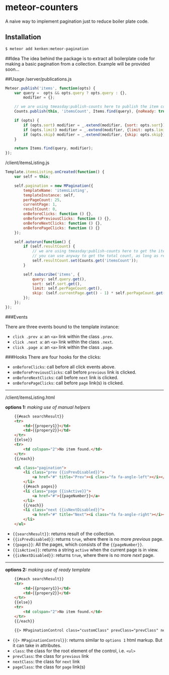 meteor-counters
================

A naive way to implement pagination just to reduce boiler plate code.

## Installation

```bash
$ meteor add kenken:meteor-pagination
```

##Idea
The idea behind the package is to extract all boilerplate code for making a basic pagination from a collection. Example will be provided soon...

##Usage
/server/publications.js

```javascript
Meteor.publish('items', function(opts) {
	var query =  opts && opts.query ? opts.query : {},
		modifier = {};

	// we are using tmeasday:publish-counts here to publish the item counts
	Counts.publish(this, 'itemsCount', Items.find(query), {noReady: true});

	if (opts) {
		if (opts.sort) modifier = _.extend(modifier, {sort: opts.sort});
		if (opts.limit) modifier = _.extend(modifier, {limit: opts.limit});
		if (opts.skip) modifier = _.extend(modifier, {skip: opts.skip});
	}

	return Items.find(query, modifier);
});
```

/client/itemsListing.js

```javascript
Template.itemsListing.onCreated(function() {
	var self = this;

	self.pagination = new MPagination({
		templateName: 'itemsListing',
		templateInstance: self,
		perPageCount: 25,
		currentPage: 1,
		resultCount: 0,
		onBeforeClicks: function () {},
		onBeforePreviousClicks: function () {},
		onBeforeNextClicks: function () {},
		onBeforePageClicks: function () {}
	});

	self.autorun(function() {
		if (self.resultCount) {
			// we are using tmeasday:publish-counts here to get the item counts
			// you can use anyway to get the total count, as long as resultCount is set
			self.resultCount.set(Counts.get('itemsCount'));
		}

		self.subscribe('items', {
			query: self.query.get(),
			sort: self.sort.get(),
			limit: self.perPageCount.get(),
			skip: (self.currentPage.get() - 1) * self.perPageCount.get()
		});
	});
});

```

###Events

There are three events bound to the template instance:

- `click .prev a`: an `<a>` link within the class `.prev`.
- `click .next a`: an `<a>` link within the class `.next`.
- `click .page a`: an `<a>` link within the class `.page`.


###Hooks
There are four hooks for the clicks:

- `onBeforeClicks`: call before all click events above.
- `onBeforePreviousClicks`: call before `previous` link is clicked.
- `onBeforeNextClicks`: call before `next` link is clicked.
- `onBeforePageClicks`: call before `page` link(s) is clicked.

---

/client/itemsListing.html

**options 1:** *making use of manual helpers*

```html
	{{#each searchResult}}
	<tr>
		<td>{{propery1}}</td>
		<td>{{propery2}}</td>
	</tr>
	{{else}}
	<tr>
		<td colspan="2">No item found.</td>
	</tr>
	{{/each}}

	<ul class="pagination">
		<li class="prev {{isPrevDisabled}}">
			<a href="#" title="Prev"><i class="fa fa-angle-left"></i></a>
		</li>
		{{#each pages}}
		<li class="page {{isActive}}">
			<a href="#">{{pageNumber}}</a>
		</li>
		{{/each}}
		<li class="next {{isNextDisabled}}">
			<a href="#" title="Next"><i class="fa fa-angle-right"></i></a>
		</li>
	</ul>
```

- `{{searchResult}}`: returns result of the collection.
- `{{isPrevDisabled}}`: returns `true`, where there is no more *previous* page.
- `{{pages}}`: All the pages, which consists of the `{{pageNumber}}`.
- `{{isActive}}`: returns a string `active` when the current page is in view.
- `{{isNextDisabled}}`: returns `true`, where there is no more *next* page.

---

**options 2:** *making use of ready template*

```html
	{{#each searchResult}}
	<tr>
		<td>{{propery1}}</td>
		<td>{{propery2}}</td>
	</tr>
	{{else}}
	<tr>
		<td colspan="2">No item found.</td>
	</tr>
	{{/each}}

	{{> MPaginationControl class="customClass" prevClass="prevClass" nextClass="nextClass" pageClass="pageClass"}}
```

- `{{> MPaginationControl}}`: returns similar to `options 1` html markup. But it can  take in attributes.
- `class`: the class for the root element of the control, i.e. `<ul>`
- `prevClass`: the class for `previous` link
- `nextClass`: the class for `next` link
- `pageClass`: the class for `page` link(s)




